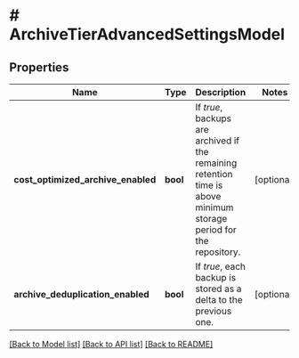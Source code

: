 # # ArchiveTierAdvancedSettingsModel

## Properties

Name | Type | Description | Notes
------------ | ------------- | ------------- | -------------
**cost_optimized_archive_enabled** | **bool** | If *true*, backups are archived if the remaining retention time is above minimum storage period for the repository. | [optional]
**archive_deduplication_enabled** | **bool** | If *true*, each backup is stored as a delta to the previous one. | [optional]

[[Back to Model list]](../../README.md#models) [[Back to API list]](../../README.md#endpoints) [[Back to README]](../../README.md)
